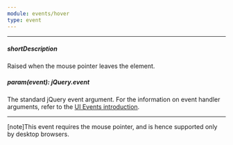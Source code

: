 ```yaml
---
module: events/hover
type: event
---
```

---
##### shortDescription
Raised when the mouse pointer leaves the element.

##### param(event): jQuery.event
The standard jQuery event argument. For the information on event handler arguments, refer to the <a href="#introduction">UI Events introduction</a>.

---
[note]This event requires the mouse pointer, and is hence supported only by desktop browsers.